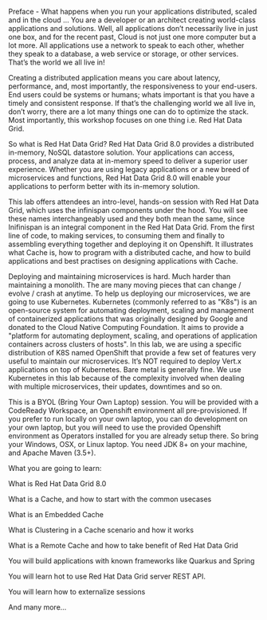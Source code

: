 Preface - What happens when you run your applications distributed, scaled and in the cloud …​
You are a developer or an architect creating world-class applications and solutions. Well, all applications don’t necessarily live in just one box, and for the recent past, Cloud is not just one more computer but a lot more. All applications use a network to speak to each other, whether they speak to a database, a web service or storage, or other services. That’s the world we all live in!

Creating a distributed application means you care about latency, performance, and, most importantly, the responsiveness to your end-users. End users could be systems or humans; whats important is that you have a timely and consistent response. If that’s the challenging world we all live in, don’t worry, there are a lot many things one can do to optimize the stack. Most importantly, this workshop focuses on one thing i.e. Red Hat Data Grid.

So what is Red Hat Data Grid? Red Hat Data Grid 8.0 provides a distributed in-memory, NoSQL datastore solution. Your applications can access, process, and analyze data at in-memory speed to deliver a superior user experience. Whether you are using legacy applications or a new breed of microservices and functions, Red Hat Data Grid 8.0 will enable your applications to perform better with its in-memory solution.

This lab offers attendees an intro-level, hands-on session with Red Hat Data Grid, which uses the infinispan components under the hood. You will see these names interchangeably used and they both mean the same, since Inifinispan is an integral component in the Red Hat Data Grid. From the first line of code, to making services, to consuming them and finally to assembling everything together and deploying it on Openshift. It illustrates what Cache is, how to program with a distributed cache, and how to build applications and best practises on designing applications with Cache.

Deploying and maintaining microservices is hard. Much harder than maintaining a monolith. The are many moving pieces that can change / evolve / crash at anytime. To help us deploying our microservices, we are going to use Kubernetes. Kubernetes (commonly referred to as "K8s") is an open-source system for automating deployment, scaling and management of containerized applications that was originally designed by Google and donated to the Cloud Native Computing Foundation. It aims to provide a "platform for automating deployment, scaling, and operations of application containers across clusters of hosts". In this lab, we are using a specific distribution of K8S named OpenShift that provide a few set of features very useful to maintain our microservices. It’s NOT required to deploy Vert.x applications on top of Kubernetes. Bare metal is generally fine. We use Kubernetes in this lab because of the complexity involved when dealing with multiple microservices, their updates, downtimes and so on.

This is a BYOL (Bring Your Own Laptop) session. You will be provided with a CodeReady Workspace, an Openshift environment all pre-provisioned. If you prefer to run locally on your own laptop, you can do development on your own laptop, but you will need to use the provided Openshift environment as Operators installed for you are already setup there. So bring your Windows, OSX, or Linux laptop. You need JDK 8+ on your machine, and Apache Maven (3.5+).

What you are going to learn:

What is Red Hat Data Grid 8.0

What is a Cache, and how to start with the common usecases

What is an Embedded Cache

What is Clustering in a Cache scenario and how it works

What is a Remote Cache and how to take benefit of Red Hat Data Grid

You will build applications with known frameworks like Quarkus and Spring

You will learn hot to use Red Hat Data Grid server REST API.

You will learn how to externalize sessions

And many more…​